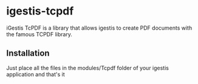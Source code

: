 # igestis-tcpdf

iGestis TcPDF is a library that allows igestis to create PDF documents with the famous TCPDF library.

## Installation

Just place all the files in the modules/Tcpdf folder of your igestis application and that's it
